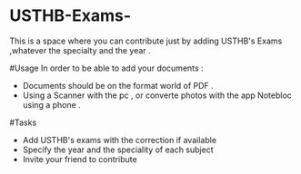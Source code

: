 # USTHB-Exams-
This is a space where you can contribute just by adding USTHB's Exams ,whatever the specialty and the year .

 #Usage 
 In order to be able to add your documents : 
- Documents should be on the format world of PDF .
- Using a Scanner with the pc , or converte photos with the app Notebloc using a phone .

#Tasks 
- Add USTHB's exams with the correction if available
- Specify the year and the speciality of each subject
- Invite your friend to contribute 
